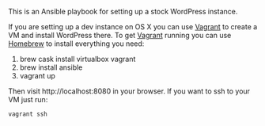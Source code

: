 This is an Ansible playbook for setting up a stock WordPress instance.

If you are setting up a dev instance on OS X you can use [Vagrant] to 
create a VM and install WordPress there. To get [Vagrant] running you can
use [Homebrew] to install everything you need:

1. brew cask install virtualbox vagrant
2. brew install ansible
3. vagrant up

Then visit http://localhost:8080 in your browser. If you want to ssh to your
VM just run: 

    vagrant ssh

[Homebrew]: http://brew.sh/
[Vagrant]: https://www.vagrantup.com/
